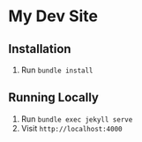 # My Dev Site

## Installation
1. Run `bundle install`

## Running Locally
1. Run `bundle exec jekyll serve`
2. Visit `http://localhost:4000`
